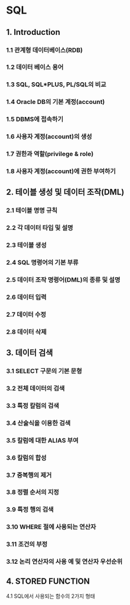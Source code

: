 # SQL
## 1. Introduction
### 1.1 관계형 데이터베이스(RDB)
### 1.2 데이터 베이스 용어
### 1.3 SQL, SQL*PLUS, PL/SQL의 비교
### 1.4 Oracle DB의 기본 계정(account)
### 1.5 DBMS에 접속하기
### 1.6 사용자 계정(account)의 생성
### 1.7 권한과 역할(privilege & role)
### 1.8 사용자 계정(account)에 권한 부여하기

## 2. 테이블 생성 및 데이터 조작(DML)
### 2.1 테이블 명명 규칙
### 2.2 각 데이터 타입 및 설명
### 2.3 테이블 생성
### 2.4 SQL 명령어의 기본 부류
### 2.5 데이터 조작 명령어(DML)의 종류 및 설명
### 2.6 데이터 입력
### 2.7 데이터 수정
### 2.8 데이터 삭제

## 3. 데이터 검색
### 3.1 SELECT 구문의 기본 문형
### 3.2 전체 데이터의 검색
### 3.3 특정 칼럼의 검색
### 3.4 산술식을 이용한 검색
### 3.5 칼럼에 대한 ALIAS 부여
### 3.6 칼럼의 합성
### 3.7 중복행의 제거
### 3.8 정렬 순서의 지정
### 3.9 특정 행의 검색
### 3.10 WHERE 절에 사용되는 연산자
### 3.11 조건의 부정
### 3.12 논리 연산자의 사용 예 및 연산자 우선순위

## 4. STORED FUNCTION
4.1 SQL에서 사용되는 함수의 2가지 형태

